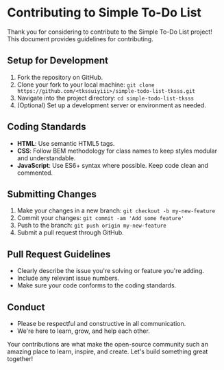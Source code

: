 # Contributing to Simple To-Do List

Thank you for considering to contribute to the Simple To-Do List project! This document provides guidelines for contributing.

## Setup for Development
1. Fork the repository on GitHub.
2. Clone your fork to your local machine: `git clone https://github.com/<tkssuiyiii>/simple-todo-list-tksss.git`
3. Navigate into the project directory: `cd simple-todo-list-tksss`
4. (Optional) Set up a development server or environment as needed.

## Coding Standards
- **HTML**: Use semantic HTML5 tags.
- **CSS**: Follow BEM methodology for class names to keep styles modular and understandable.
- **JavaScript**: Use ES6+ syntax where possible. Keep code clean and commented.

## Submitting Changes
1. Make your changes in a new branch: `git checkout -b my-new-feature`
2. Commit your changes: `git commit -am 'Add some feature'`
3. Push to the branch: `git push origin my-new-feature`
4. Submit a pull request through GitHub.

## Pull Request Guidelines
- Clearly describe the issue you're solving or feature you're adding.
- Include any relevant issue numbers.
- Make sure your code conforms to the coding standards.

## Conduct
- Please be respectful and constructive in all communication.
- We're here to learn, grow, and help each other.

Your contributions are what make the open-source community such an amazing place to learn, inspire, and create. Let's build something great together!

